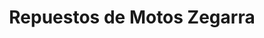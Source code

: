 ---
title: "Repuestos de Motos Zegarra"
url: /las-lomas/repuestos-de-motos-zegarra/
shop: general
---